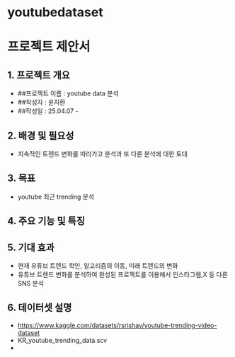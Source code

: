 # youtubedataset
# 프로젝트 제안서

## 1. 프로젝트 개요
- ##프로젝트 이름 : youtube data 분석
- ##작성자 : 윤지환
- ##작성일 : 25.04.07 -

## 2. 배경 및 필요성
- 지속적인 트렌드 변화를 따라가고 분석과 또 다른 분석에 대한 토대

## 3. 목표
- youtube 최근 trending 분석

## 4. 주요 기능 및 특징

## 5. 기대 효과
- 현재 유튜브 트렌드 학인, 알고리즘의 이동, 미래 트렌드의 변화 
- 유튜브 트렌드 변화를 분석하여 완성된 프로젝트를 이용해서 인스타그램,X 등 다른 SNS 분석

## 6. 데이터셋 설명
- https://www.kaggle.com/datasets/rsrishav/youtube-trending-video-dataset
- KR_youtube_trending_data.scv
- 
